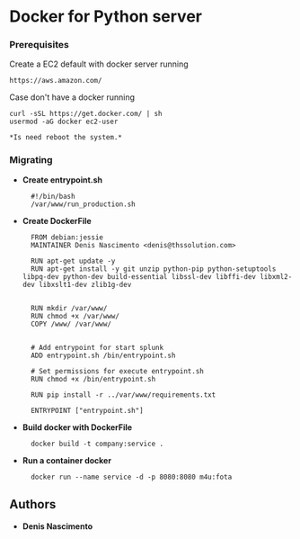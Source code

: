 # Docker for Python server

### Prerequisites

Create a EC2 default  with docker server running
	
	https://aws.amazon.com/
	
Case don't have a docker running
	
	curl -sSL https://get.docker.com/ | sh
	usermod -aG docker ec2-user
	
	*Is need reboot the system.*
	
	
### Migrating

* **Create entrypoint.sh**
	
		#!/bin/bash		
		/var/www/run_production.sh
	

* **Create DockerFile**
	
		FROM debian:jessie
		MAINTAINER Denis Nascimento <denis@thssolution.com>
		
		RUN apt-get update -y 
		RUN apt-get install -y git unzip python-pip python-setuptools libpq-dev python-dev build-essential libssl-dev libffi-dev libxml2-dev libxslt1-dev zlib1g-dev   

		
		RUN mkdir /var/www/
		RUN chmod +x /var/www/
		COPY /www/ /var/www/
		
		
		# Add entrypoint for start splunk 
		ADD entrypoint.sh /bin/entrypoint.sh
		
		# Set permissions for execute entrypoint.sh
		RUN chmod +x /bin/entrypoint.sh
		
		RUN pip install -r ../var/www/requirements.txt
		
		ENTRYPOINT ["entrypoint.sh"]
		
	
* **Build docker with DockerFile**	
	
		docker build -t company:service .
		
		
* **Run a container docker**		

		docker run --name service -d -p 8080:8080 m4u:fota
		
## Authors

* **Denis Nascimento** 


